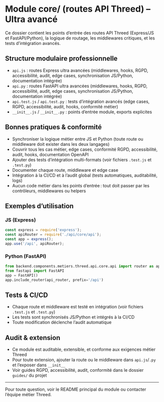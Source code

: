 # Module core/ (routes API Threed) – Ultra avancé

Ce dossier contient les points d’entrée des routes API Threed (Express/JS et FastAPI/Python), la logique de routage, les middlewares critiques, et les tests d’intégration avancés.

## Structure modulaire professionnelle
- `api.js` : routes Express ultra avancées (middlewares, hooks, RGPD, accessibilité, audit, edge cases, synchronisation JS/Python, documentation intégrée)
- `api.py` : routes FastAPI ultra avancées (middlewares, hooks, RGPD, accessibilité, audit, edge cases, synchronisation JS/Python, documentation intégrée)
- `api.test.js` / `api.test.py` : tests d’intégration avancés (edge cases, RGPD, accessibilité, audit, hooks, conformité métier)
- `__init__.js` / `__init__.py` : points d’entrée module, exports explicites

## Bonnes pratiques & conformité
- Synchroniser la logique métier entre JS et Python (toute route ou middleware doit exister dans les deux langages)
- Couvrir tous les cas métier, edge cases, conformité RGPD, accessibilité, audit, hooks, documentation OpenAPI
- Ajouter des tests d’intégration multi-formats (voir fichiers `.test.js` et `.test.py`)
- Documenter chaque route, middleware et edge case
- Intégration à la CI/CD et à l’audit global (tests automatiques, auditabilité, logs)
- Aucun code métier dans les points d’entrée : tout doit passer par les contrôleurs, middlewares ou helpers

## Exemples d’utilisation

### JS (Express)
```js
const express = require('express');
const apiRouter = require('./api/core/api');
const app = express();
app.use('/api', apiRouter);
```

### Python (FastAPI)
```python
from backend.components.metiers.threed.api.core.api import router as api_router
from fastapi import FastAPI
app = FastAPI()
app.include_router(api_router, prefix='/api')
```

## Tests & CI/CD
- Chaque route et middleware est testé en intégration (voir fichiers `.test.js` et `.test.py`)
- Les tests sont synchronisés JS/Python et intégrés à la CI/CD
- Toute modification déclenche l’audit automatique

## Audit & extension
- Ce module est auditable, extensible, et conforme aux exigences métier Threed
- Pour toute extension, ajouter la route ou le middleware dans `api.js`/`.py` et l’exposer dans `__init__`
- Voir guides RGPD, accessibilité, audit, conformité dans le dossier `guides/` du projet

---
Pour toute question, voir le README principal du module ou contacter l’équipe métier Threed.
